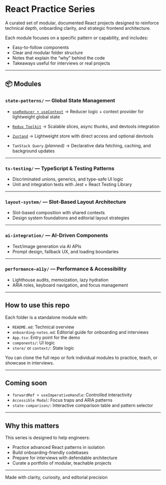 <!-- # React Practice Series

A curated set of modular, documented React projects designed to reinforce technical depth, onboarding clarity, and strategic frontend architecture.

## Structure

- `state-patterns/`: State management examples including:

  - `useReducer + useContext`: Global state with reducer logic and context provider
  - `Redux Toolkit`: Scalable state slices, async thunks, and store configuration
  - `Zustand`: Lightweight state management with custom hooks
  - `TanStack Query`: Data fetching, caching, and background updates

- `ts-testing/`: TypeScript patterns (discriminated unions, generics) and UI testing with Jest and React Testing Library

- `layout-system/`: Slot-based layout architecture, shared contexts, and design system foundations

- `ai-integration/`: Components consuming AI APIs (e.g., text/image generation) with fallback UX and loading boundaries

- `performance-a11y/`: Performance audits (Lighthouse), memoization, lazy hydration, and accessibility patterns (ARIA, keyboard nav)

Each folder includes teachable components, onboarding notes, and defendable patterns for interviews and collaboration. -->

# React Practice Series

A curated set of modular, documented React projects designed to reinforce technical depth, onboarding clarity, and strategic frontend architecture.

Each module focuses on a specific pattern or capability, and includes:

- Easy-to-follow components
- Clear and modular folder structure
- Notes that explain the “why” behind the code
- Takeaways useful for interviews or real projects

---

## 📦 Modules

### `state-patterns/` — Global State Management

- [`useReducer + useContext`](./src/state-patterns/useReducer-context)
  → Reducer logic + context provider for lightweight global state

- [`Redux Toolkit`](./src/state-patterns/redux-toolkit)
  → Scalable slices, async thunks, and devtools integration

- [`Zustand`](./src/state-patterns/zustand)
  → Lightweight store with direct access and optional devtools

- `TanStack Query` _(planned)_
  → Declarative data fetching, caching, and background updates

---

### `ts-testing/` — TypeScript & Testing Patterns

- Discriminated unions, generics, and type-safe UI logic
- Unit and integration tests with Jest + React Testing Library

---

### `layout-system/` — Slot-Based Layout Architecture

- Slot-based composition with shared contexts
- Design system foundations and editorial layout strategies

---

### `ai-integration/` — AI-Driven Components

- Text/image generation via AI APIs
- Prompt design, fallback UX, and loading boundaries

---

### `performance-a11y/` — Performance & Accessibility

- Lighthouse audits, memoization, lazy hydration
- ARIA roles, keyboard navigation, and focus management

---

## How to use this repo

Each folder is a standalone module with:

- `README.md`: Technical overview
- `onboarding-notes.md`: Editorial guide for onboarding and interviews
- `App.tsx`: Entry point for the demo
- `components/`: UI logic
- `store/` or `context/`: State logic

You can clone the full repo or fork individual modules to practice, teach, or showcase in interviews.

---

## Coming soon

- `forwardRef + useImperativeHandle`: Controlled interactivity
- `Accessible Modal`: Focus traps and ARIA patterns
- `state-comparison/`: Interactive comparison table and pattern selector

---

## Why this matters

This series is designed to help engineers:

- Practice advanced React patterns in isolation
- Build onboarding-friendly codebases
- Prepare for interviews with defendable architecture
- Curate a portfolio of modular, teachable projects

---

Made with clarity, curiosity, and editorial precision
